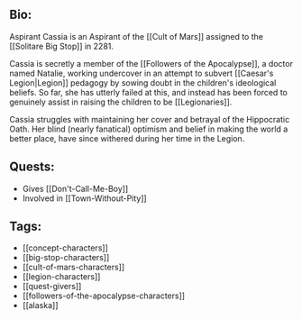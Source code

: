 ## Bio:

Aspirant Cassia is an Aspirant of the [[Cult of Mars]] assigned to the [[Solitare Big Stop]] in 2281.

Cassia is secretly a member of the [[Followers of the Apocalypse]], a doctor named Natalie, working undercover in an attempt to subvert [[Caesar's Legion|Legion]] pedagogy by sowing doubt in the children's ideological beliefs. So far, she has utterly failed at this, and instead has been forced to genuinely assist in raising the children to be [[Legionaries]].

Cassia struggles with maintaining her cover and betrayal of the Hippocratic Oath. Her blind (nearly fanatical) optimism and belief in making the world a better place, have since withered during her time in the Legion.

## Quests:

- Gives [[Don't-Call-Me-Boy]]
- Involved in [[Town-Without-Pity]]

## Tags:

- [[concept-characters]]
- [[big-stop-characters]]
- [[cult-of-mars-characters]]
- [[legion-characters]]
- [[quest-givers]]
- [[followers-of-the-apocalypse-characters]]
- [[alaska]]
